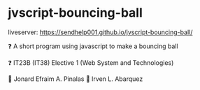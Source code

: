 # jvscript-bouncing-ball

liveserver:
https://sendhelp001.github.io/jvscript-bouncing-ball/

❓ A short program using javascript to make a bouncing ball

❓ IT23B (IT38) Elective 1 (Web System and Technologies)

🧑 Jonard Efraim A. Pinalas
🧑 Irven L. Abarquez

